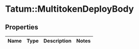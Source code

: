 # Tatum::MultitokenDeployBody

## Properties
Name | Type | Description | Notes
------------ | ------------- | ------------- | -------------

